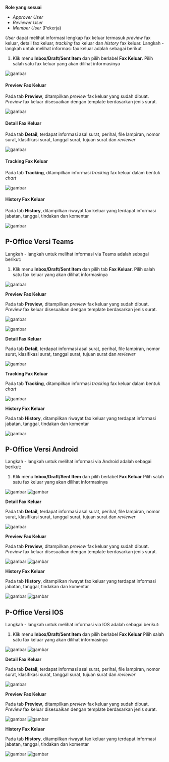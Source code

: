 **Role yang sesuai**

- *Approver User*
- *Reviewer User*
- *Member User* (Pekerja)

*User* dapat melihat informasi lengkap fax keluar termasuk *preview* fax keluar, detail fax keluar, *tracking* fax keluar dan *history* fax keluar. Langkah - langkah untuk melihat informasi fax keluar adalah sebagai berikut

1. Klik menu **Inbox/Draft/Sent Item** dan pilih berlabel **Fax Keluar**. Pilih salah satu fax keluar yang akan dilihat informasinya

![gambar](FaxKeluar/FK_Web/02FK28.PNG)

#### **Preview Fax Keluar**

Pada tab **Preview**, ditampilkan *preview* fax keluar yang sudah dibuat. *Preview* fax keluar disesuaikan dengan template berdasarkan jenis surat.

![gambar](FaxKeluar/FK_Web/02FK29.PNG)

#### **Detail Fax Keluar**

Pada tab **Detail**, terdapat informasi asal surat, perihal, file lampiran, nomor surat, klasifikasi surat, tanggal surat, tujuan surat dan *reviewer*

![gambar](FaxKeluar/FK_Web/02FK30.PNG)

#### **Tracking Fax Keluar**

Pada tab **Tracking**, ditampilkan informasi *tracking* fax keluar dalam bentuk *chart*

![gambar](FaxKeluar/FK_Web/02FK31.PNG)

#### **History Fax Keluar**

Pada tab **History**, ditampilkan riwayat fax keluar yang terdapat informasi jabatan, tanggal, tindakan dan komentar

![gambar](FaxKeluar/FK_Web/02FK32.PNG)

## **P-Office Versi Teams**

Langkah - langkah untuk melihat informasi via Teams adalah sebagai berikut:

1. Klik menu **Inbox/Draft/Sent Item** dan pilih tab **Fax Keluar**. Pilih salah satu fax keluar yang akan dilihat informasinya

![gambar](FaxKeluar/FK_Teams/FK30.png)

**Preview Fax Keluar**

Pada tab **Preview**, ditampilkan *preview* fax keluar yang sudah dibuat. *Preview* fax keluar disesuaikan dengan template berdasarkan jenis surat.

![gambar](FaxKeluar/FK_Teams/FK31.png)

![gambar](FaxKeluar/FK_Teams/FK32.png)

**Detail Fax Keluar**

Pada tab **Detail**, terdapat informasi asal surat, perihal, file lampiran, nomor surat, klasifikasi surat, tanggal surat, tujuan surat dan *reviewer*

![gambar](FaxKeluar/FK_Teams/FK33.png)

**Tracking Fax Keluar**

Pada tab **Tracking**, ditampilkan informasi *tracking* fax keluar dalam bentuk *chart*

![gambar](FaxKeluar/FK_Teams/FK34.png)

**History Fax Keluar**

Pada tab **History**, ditampilkan riwayat fax keluar yang terdapat informasi jabatan, tanggal, tindakan dan komentar

![gambar](FaxKeluar/FK_Teams/FK35.png)


## **P-Office Versi Android**

Langkah - langkah untuk melihat informasi via Android adalah sebagai berikut:

1. Klik menu **Inbox/Draft/Sent Item** dan pilih berlabel **Fax Keluar** Pilih salah satu fax keluar yang akan dilihat informasinya

![gambar](FaxKeluar/FK_Android/InfoFK/02A01.png) 
![gambar](FaxKeluar/FK_Android/InfoFK/02A02.png)

**Detail Fax Keluar**

Pada tab **Detail**, terdapat informasi asal surat, perihal, file lampiran, nomor surat, klasifikasi surat, tanggal surat, tujuan surat dan _reviewer_

![gambar](FaxKeluar/FK_Android/InfoFK/02D01.png)

**Preview Fax Keluar**

Pada tab **Preview**, ditampilkan _preview_ fax keluar yang sudah dibuat. _Preview_ fax keluar disesuaikan dengan template berdasarkan jenis surat.

![gambar](FaxKeluar/FK_Android/InfoFK/02P01.png)
![gambar](FaxKeluar/FK_IOS/FK-23.2.png)

**History Fax Keluar**

Pada tab **History**, ditampilkan riwayat fax keluar yang terdapat informasi jabatan, tanggal, tindakan dan komentar

![gambar](FaxKeluar/FK_Android/InfoFK/02H01.png) 
![gambar](FaxKeluar/FK_Android/InfoFK/02H02.png)


## **P-Office Versi IOS**

Langkah - langkah untuk melihat informasi via IOS adalah sebagai berikut:

1. Klik menu **Inbox/Draft/Sent Item** dan pilih berlabel **Fax Keluar** Pilih salah satu fax keluar yang akan dilihat informasinya

![gambar](FaxKeluar/FK_Android/InfoFK/02A01.png) 
![gambar](FaxKeluar/FK_Android/InfoFK/02A02.png)

**Detail Fax Keluar**

Pada tab **Detail**, terdapat informasi asal surat, perihal, file lampiran, nomor surat, klasifikasi surat, tanggal surat, tujuan surat dan _reviewer_

![gambar](FaxKeluar/FK_Android/InfoFK/02D01.png)

**Preview Fax Keluar**

Pada tab **Preview**, ditampilkan _preview_ fax keluar yang sudah dibuat. _Preview_ fax keluar disesuaikan dengan template berdasarkan jenis surat.

![gambar](FaxKeluar/FK_Android/InfoFK/02P01.png) 
![gambar](FaxKeluar/FK_IOS/FK-23.2.png)

**History Fax Keluar**

Pada tab **History**, ditampilkan riwayat fax keluar yang terdapat informasi jabatan, tanggal, tindakan dan komentar

![gambar](FaxKeluar/FK_Android/InfoFK/02H01.png) 
![gambar](FaxKeluar/FK_Android/InfoFK/02H02.png) 